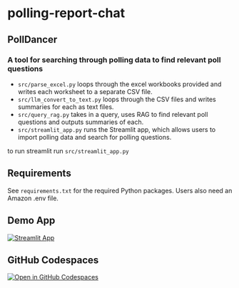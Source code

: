 # polling-report-chat

## PollDancer
### A tool for searching through polling data to find relevant poll questions
* `src/parse_excel.py` loops through the excel workbooks provided and writes each worksheet to a separate CSV file.
* `src/llm_convert_to_text.py` loops through the CSV files and writes summaries for each as text files.
* `src/query_rag.py` takes in a query, uses RAG to find relevant poll questions and outputs summaries of each.
* `src/streamlit_app.py` runs the Streamlit app, which allows users to import polling data and search for polling questions.

to run streamlit run `src/streamlit_app.py`

## Requirements
See `requirements.txt` for the required Python packages.
Users also need an Amazon .env file.

## Demo App

[![Streamlit App](https://static.streamlit.io/badges/streamlit_badge_black_white.svg)](https://app-starter-kit.streamlit.app/)

## GitHub Codespaces

[![Open in GitHub Codespaces](https://github.com/codespaces/badge.svg)](https://codespaces.new/streamlit/app-starter-kit?quickstart=1)
